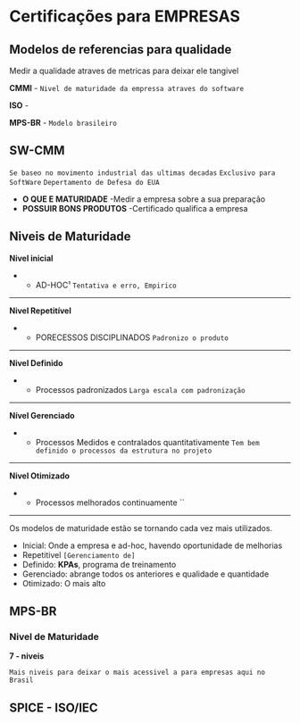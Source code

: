 # Certificações para EMPRESAS

## Modelos de referencias para qualidade

Medir a qualidade atraves de metricas para deixar ele tangivel

**CMMI** - `Nivel de maturidade da empressa atraves do software`

**ISO** -

**MPS-BR** - `Modelo brasileiro`

## SW-CMM
`Se baseo no movimento industrial das ultimas decadas`
`Exclusivo para SoftWare`
`Depertamento de Defesa do EUA`

* **O QUE E MATURIDADE**
-Medir a empresa sobre a sua preparação
* **POSSUIR BONS PRODUTOS**
-Certificado qualifica a empresa

## Niveis de Maturidade

**Nivel inicial**
* - AD-HOC¹ `Tentativa e erro, Empirico`
_____________________________________________________
**Nivel Repetitível**
* - PORECESSOS DISCIPLINADOS `Padronizo o produto`
_____________________________________________________
**Nivel Definido**
* - Processos padronizados `Larga escala com padronização`
_____________________________________________________
**Nível Gerenciado**
* - Processos Medidos e contralados quantitativamente `Tem bem definido o processos da estrutura no projeto`
_____________________________________________________
**Nivel Otimizado**
* - Processos melhorados continuamente ``
_____________________________________________________


Os modelos de maturidade estão se tornando cada vez mais utilizados.

- Inicial: Onde a empresa e ad-hoc, havendo oportunidade de melhorias
- Repetitivel `[Gerenciamento de]`
- Definido: **KPAs**, programa de treinamento
- Gerenciado: abrange todos os anteriores e qualidade e quantidade
- Otimizado: O mais alto

## MPS-BR

### Nivel de Maturidade
 **7 - niveis**

 `Mais niveis para deixar o mais acessivel a para empresas aqui no Brasil`

 ## SPICE - ISO/IEC